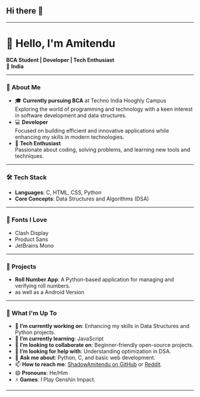 ## Hi there 👋

---

# 👋 Hello, I'm Amitendu  

**BCA Student | Developer | Tech Enthusiast**  
📍 **India**  

---

### 🚀 About Me  
- 🎓 **Currently pursuing BCA** at Techno India Hooghly Campus  
   Exploring the world of programming and technology with a keen interest in software development and data structures.  
- 💻 **Developer**  
   Focused on building efficient and innovative applications while enhancing my skills in modern technologies.  
- 🎯 **Tech Enthusiast**  
   Passionate about coding, solving problems, and learning new tools and techniques.  

---

### 🛠️ Tech Stack  
- **Languages**: C, HTML, CSS, Python  
- **Core Concepts**: Data Structures and Algorithms (DSA)  

---

### 🎨 Fonts I Love  
- Clash Display  
- Product Sans  
- JetBrains Mono  

---

### 🌟 Projects  
- **Roll Number App**: A Python-based application for managing and verifying roll numbers.
- as well as a Android Version  

---

### 🌱 What I'm Up To  
- 🔭 **I’m currently working on**: Enhancing my skills in Data Structures and Python projects.  
- 🌱 **I’m currently learning**: JavaScript  
- 👯 **I’m looking to collaborate on**: Beginner-friendly open-source projects.  
- 🤔 **I’m looking for help with**: Understanding optimization in DSA.  
- 💬 **Ask me about**: Python, C, and basic web development.  
- 📫 **How to reach me**: [ShadowAmitendu on GitHub](https://github.com/ShadowAmitendu) or [Reddit](https://www.reddit.com/user/Shadow_Amitendu/).  
- 😄 **Pronouns**: He/Him  
- ⚡ **Games**: I Play Genshin Impact.  

---
